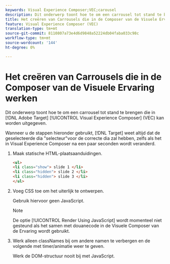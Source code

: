 ```yaml
---
keywords: Visual Experience Composer;VEC;carousel
description: Dit onderwerp toont hoe te om een carrousel tot stand te brengen die in Adobe Target Visual Experience Composer (VEC) kan worden uitgegeven.
title: Het creëren van Carrousels die in de Composer van de Visuele Ervaring werken
feature: Visual Experience Composer (VEC)
translation-type: tm+mt
source-git-commit: 8110807a73e4d6d9848a52224db04faba033c98c
workflow-type: tm+mt
source-wordcount: '144'
ht-degree: 0%

---
```



# Het creëren van Carrousels die in de Composer van de Visuele Ervaring werken

Dit onderwerp toont hoe te om een carrousel tot stand te brengen die in [!DNL Adobe Target] [!UICONTROL Visual Experience Composer] (VEC) kan worden uitgegeven.

Wanneer u de stappen hieronder gebruikt, [!DNL Target] weet altijd dat de geselecteerde dia &quot;selecteur&quot;voor de correcte dia zal hebben, zelfs als het in Visual Experience Composer na een paar seconden wordt veranderd.

1. Maak statische HTML-plaatsaanduidingen.

   ```html
   <ul>
   <li class="show"> slide 1 </li>
   <li class="hidden"> slide 2 </li>
   <li class="hidden"> slide 3 </li>
   </ul>
   ```

1. Voeg CSS toe om het uiterlijk te ontwerpen.

   Gebruik hiervoor geen JavaScript.

   >[!NOTE]
   >
   >De optie [!UICONTROL Render Using JavaScript] wordt momenteel niet gesteund als het samen met douanecode in de Visuele Composer van de Ervaring wordt gebruikt.

1. Werk alleen classNames bij om andere namen te verbergen en de volgende met timer/animatie weer te geven.

   Werk de DOM-structuur nooit bij met JavaScript.